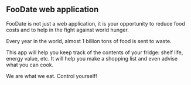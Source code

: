 ## FooDate web application

FooDate is not just a web application, it is your opportunity to reduce food costs and to help in 
the fight against world hunger.

Every year in the world, almost 1 billion tons of food is sent to waste.

This app will help you keep track of the contents of your fridge: shelf life, energy value, etc.
It will help you make a shopping list and even advise what you can cook.

We are what we eat. Control yourself!
